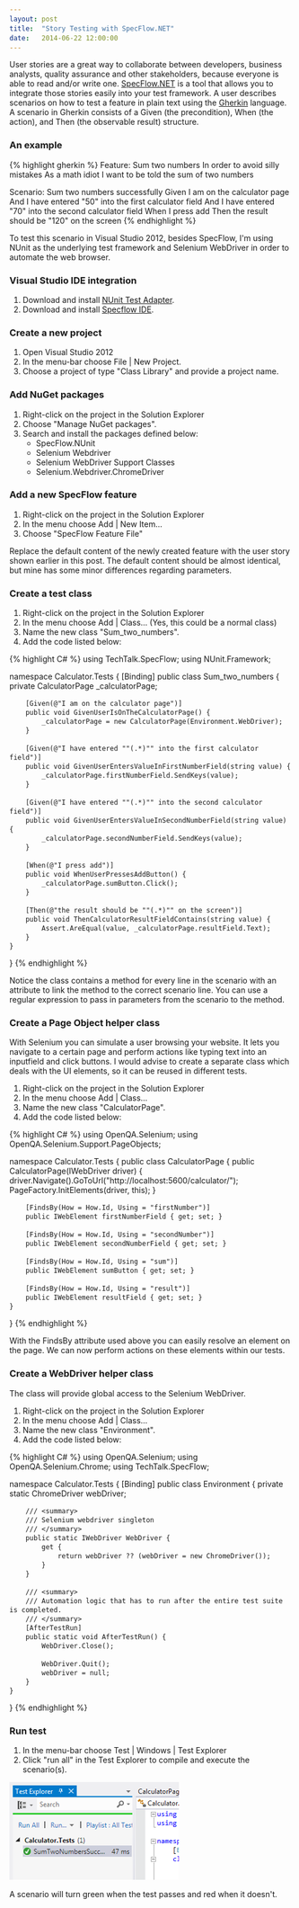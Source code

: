 ```yaml
---
layout: post
title:  "Story Testing with SpecFlow.NET"
date:   2014-06-22 12:00:00
---
```


User stories are a great way to collaborate between developers, business analysts, quality assurance and other stakeholders, because everyone is able to read and/or write one.
[SpecFlow.NET](http://www.specflow.org/) is a tool that allows you to integrate those stories easily into your test framework.
A user describes scenarios on how to test a feature in plain text using the [Gherkin](https://github.com/cucumber/cucumber/wiki/Gherkin) language. A scenario in Gherkin consists of a Given (the precondition), When (the action), and Then (the observable result) structure.

<!--more-->

### An example

{% highlight gherkin %}
Feature: Sum two numbers
     In order to avoid silly mistakes
     As a math idiot
     I want to be told the sum of two numbers

Scenario: Sum two numbers successfully
     Given I am on the calculator page
     And I have entered "50" into the first calculator field
     And I have entered "70" into the second calculator field
     When I press add
     Then the result should be "120" on the screen
{% endhighlight %}

To test this scenario in Visual Studio 2012, besides SpecFlow, I'm using NUnit as the underlying test framework and Selenium WebDriver in order to automate the web browser. 

### Visual Studio IDE integration
1. Download and install [NUnit Test Adapter](http://visualstudiogallery.msdn.microsoft.com/6ab922d0-21c0-4f06-ab5f-4ecd1fe7175d).
2. Download and install [Specflow IDE](http://visualstudiogallery.msdn.microsoft.com/9915524d-7fb0-43c3-bb3c-a8a14fbd40ee).

### Create a new project
1. Open Visual Studio 2012
2. In the menu-bar choose File | New Project.
3. Choose a project of type "Class Library" and provide a project name.

### Add NuGet packages
1. Right-click on the project in the Solution Explorer 
2. Choose "Manage NuGet packages".
3. Search and install the packages defined below:
     - SpecFlow.NUnit
     - Selenium Webdriver
     - Selenium WebDriver Support Classes
     - Selenium.Webdriver.ChromeDriver

### Add a new SpecFlow feature
1. Right-click on the project in the Solution Explorer
2. In the menu choose Add | New Item...
3. Choose "SpecFlow Feature File"

Replace the default content of the newly created feature with the user story shown earlier in this post. The default content should be almost identical, but mine has some minor differences regarding parameters.

### Create a test class
1. Right-click on the project in the Solution Explorer
2. In the menu choose Add | Class... (Yes, this could be a normal class)
3. Name the new class "Sum_two_numbers".
4. Add the code listed below:

{% highlight C# %}
using TechTalk.SpecFlow;
using NUnit.Framework;

namespace Calculator.Tests {
    [Binding]
    public class Sum_two_numbers {
        private CalculatorPage _calculatorPage;

        [Given(@"I am on the calculator page")]
        public void GivenUserIsOnTheCalculatorPage() {
            _calculatorPage = new CalculatorPage(Environment.WebDriver);
        }

        [Given(@"I have entered ""(.*)"" into the first calculator field")]
        public void GivenUserEntersValueInFirstNumberField(string value) {
            _calculatorPage.firstNumberField.SendKeys(value);
        }

        [Given(@"I have entered ""(.*)"" into the second calculator field")]
        public void GivenUserEntersValueInSecondNumberField(string value) {
            _calculatorPage.secondNumberField.SendKeys(value);
        }

        [When(@"I press add")]
        public void WhenUserPressesAddButton() {
            _calculatorPage.sumButton.Click();
        }

        [Then(@"the result should be ""(.*)"" on the screen")]
        public void ThenCalculatorResultFieldContains(string value) {
            Assert.AreEqual(value, _calculatorPage.resultField.Text);
        }
    }
}
{% endhighlight %}

Notice the class contains a method for every line in the scenario with an attribute to link the method to the correct scenario line. You can use a regular expression to pass in parameters from the scenario to the method. 

### Create a Page Object helper class
With Selenium you can simulate a user browsing your website. It lets you navigate to a certain page and perform actions like typing text into an inputfield and click buttons. I would advise to create a separate class which deals with the UI elements, so it can be reused in different tests. 

1. Right-click on the project in the Solution Explorer
2. In the menu choose Add | Class...
3. Name the new class "CalculatorPage".
4. Add the code listed below:

{% highlight C# %}
using OpenQA.Selenium;
using OpenQA.Selenium.Support.PageObjects;

namespace Calculator.Tests {
    public class CalculatorPage {
        public CalculatorPage(IWebDriver driver) {
            driver.Navigate().GoToUrl("http://localhost:5600/calculator/");
            PageFactory.InitElements(driver, this);
        }

        [FindsBy(How = How.Id, Using = "firstNumber")]
        public IWebElement firstNumberField { get; set; }

        [FindsBy(How = How.Id, Using = "secondNumber")]
        public IWebElement secondNumberField { get; set; }
       
        [FindsBy(How = How.Id, Using = "sum")]
        public IWebElement sumButton { get; set; }

        [FindsBy(How = How.Id, Using = "result")]
        public IWebElement resultField { get; set; }
    }
}
{% endhighlight %}

With the FindsBy attribute used above you can easily resolve an element on the page. We can now perform actions on these elements within our tests.

### Create a WebDriver helper class
The class will provide global access to the Selenium WebDriver.

1. Right-click on the project in the Solution Explorer
2. In the menu choose Add | Class...
3. Name the new class "Environment".
4. Add the code listed below:

{% highlight C# %}
using OpenQA.Selenium;
using OpenQA.Selenium.Chrome;
using TechTalk.SpecFlow;

namespace Calculator.Tests {
    [Binding]
    public class Environment {
        private static ChromeDriver webDriver;

        /// <summary>
        /// Selenium webdriver singleton
        /// </summary>
        public static IWebDriver WebDriver {
            get {
                return webDriver ?? (webDriver = new ChromeDriver());
            }
        }

        /// <summary>
        /// Automation logic that has to run after the entire test suite is completed.
        /// </summary>
        [AfterTestRun]
        public static void AfterTestRun() {
            WebDriver.Close();

            WebDriver.Quit();
            webDriver = null;
        }
    }
}
{% endhighlight %}

### Run test
1. In the menu-bar choose Test | Windows | Test Explorer
2. Click "run all" in the Test Explorer to compile and execute the scenario(s).

![](/assets/posts/2014/06/run_tests.png)

A scenario will turn green when the test passes and red when it doesn't.
